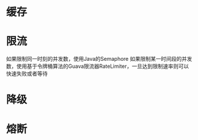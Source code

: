# 缓存

# 限流

如果限制同一时刻的并发数，使用Java的Semaphore
如果限制某一时间段的并发数，使用基于令牌桶算法的Guava限流器RateLimiter，一旦达到限制速率则可以快速失败或者等待

# 降级

# 熔断


